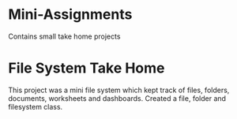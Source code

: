 # Mini-Assignments
Contains small take home projects 

# File System Take Home
This project was a mini file system which kept track of files, folders, documents, worksheets and dashboards. Created a file, folder and filesystem class. 
